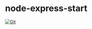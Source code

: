 # node-express-start

[![Git](https://app.soluble.cloud/api/v1/public/badges/786fd9a6-6b71-4e38-a4b5-c1408ab43e9c.svg?orgId=498499820349)](https://app.soluble.cloud/repos/details/github.com/jeffkwiat/node-express-start?orgId=498499820349)  

